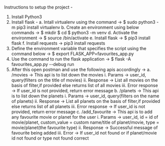 Instructions to setup the project - 
1. Install Python3
2. Install flask - 
    a. Intall virtualenv using the command -> $ sudo python3 -m pip3 install virtualenv
    b. Create an environment using below commands -> 
        $ mkdir <project name>
        $ cd <project name>
        $ python3 -m venv <name of environment>
    d. Activate the environment -> $ source <name of environment>/bin/activate
    e. Install flask -> $ pip3 install flask
    f. Install requests -> pip3 install requests
4. Define the environment variable that specifies the script using the command below -> 
    $ export FLASK_APP=favourites_app.py
5. Use the command to run the flask application -> 
    $ flask -A favourites_app.py --debug run
6. After this open postman and use the following apis accordingly -> 
    a. /movies -> This api is to list down the movies
        i. Params -> user_id, query(filters on the title of movies)
        ii. Response -> List all movies on the basis of filter,if provided else returns list of all movies
        iii. Error response -> If user_id is not provided, return error message
    b. /planets -> This api is to list down the planets 
        i. Params -> user_id, query(filters on the name of planets)
        ii. Response -> List all planets on the basis of filter,if provided else returns list of all planets
        iii. Error response -> If user_id is not provided, return error message
    c. /add_favourite -> This api is to add any favourite movie or planet for the user
        i. Params -> user_id, id = id of movie/planet, custom_value = custom name/title of planet/movie, type = movie/planet(the favourite type)
        ii. Response -> Successful message of favourite being added
        iii. Error -> If user_id not found or if planet/movie id not found or type not found correct
        